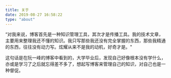 ```yaml
---
title: 关于
date: 2019-08-27 16:58:22
type: "about"
---
```


“对我来说，博客首先是一种知识管理工具，其次才是传播工具。我的技术文章，主要用来整理我还不懂的知识。我只写那些我还没有完全掌握的东西，那些我精通的东西，往往没有动力写。炫耀从来不是我的动机，好奇才是。"

这句话是在阮一峰的博客中看到的，大学毕业后，发现自己好像根本没有学什么，亦或是学习了之后就忘得差不多了，想起写博客来管理自己的知识，对自己也是一种督促。


